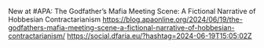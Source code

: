 New at #APA: The Godfather’s Mafia Meeting Scene: A Fictional Narrative of Hobbesian Contractarianism https://blog.apaonline.org/2024/06/19/the-godfathers-mafia-meeting-scene-a-fictional-narrative-of-hobbesian-contractarianism/ https://social.dfaria.eu/?hashtag=2024-06-19T15:05:02Z